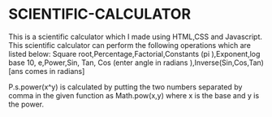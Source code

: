 # SCIENTIFIC-CALCULATOR
This is a scientific calculator which I made using HTML,CSS and Javascript.
This scientific calculator can perform the  following operations which are listed below: 
Square root,Percentage,Factorial,Constants (pi ),Exponent,log base  10, e,Power,Sin, Tan, Cos (enter angle in radians ),Inverse(Sin,Cos,Tan) [ans comes in radians]








P.s.power(x^y) is calculated by putting the two numbers separated by comma in the given function as
Math.pow(x,y) where x is the base and y is the power.
